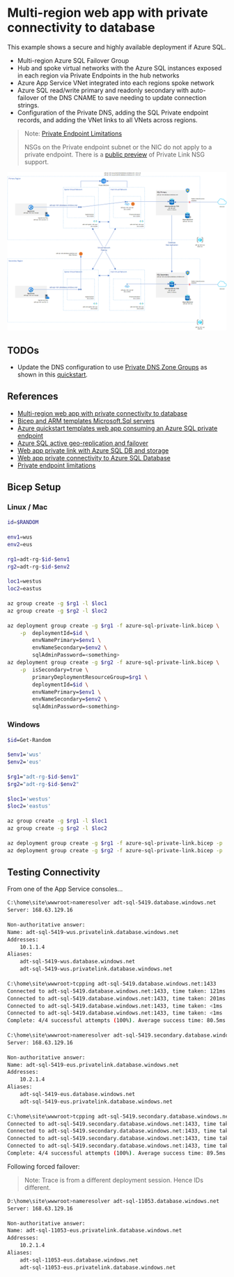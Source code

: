 # Multi-region web app with private connectivity to database

This example shows a secure and highly available deployment if Azure SQL.

* Multi-region Azure SQL Failover Group
* Hub and spoke virtual networks with the Azure SQL instances exposed in each region via Private Endpoints in the hub networks
* Azure App Service VNet integrated into each regions spoke network
* Azure SQL read/write primary and readonly secondary with auto-failover of the DNS CNAME to save needing to update connection strings.
* Configuration of the Private DNS, adding the SQL Private endpoint records, and adding the VNet links to all VNets across regions.

> Note: [Private Endpoint Limitations](https://docs.microsoft.com/en-us/azure/private-link/private-endpoint-overview#limitations)
>
> NSGs on the Private endpoint subnet or the NIC do not apply to a private endpoint. There is a [public preview](https://azure.microsoft.com/en-us/updates/public-preview-of-private-link-network-security-group-support/) of Private Link NSG support.

![Azure SQL Private Link](.assets/azure-sql-private-link.png)

## TODOs

* Update the DNS configuration to use [Private DNS Zone Groups](https://docs.microsoft.com/en-us/azure/private-link/private-endpoint-dns#private-dns-zone-group) as shown in this [quickstart](https://github.com/Azure/azure-quickstart-templates/blob/master/demos/private-endpoint-sql-from-appservice/azuredeploy.json).

## References

* [Multi-region web app with private connectivity to database](https://docs.microsoft.com/en-us/azure/architecture/example-scenario/sql-failover/app-service-private-sql-multi-region)
* [Bicep and ARM templates Microsoft.Sql servers](https://docs.microsoft.com/en-us/azure/templates/microsoft.sql/servers?tabs=bicep)
* [Azure quickstart templates web app consuming an Azure SQL private endpoint](https://github.com/Azure/azure-quickstart-templates/tree/master/demos/private-endpoint-sql-from-appservice)
* [Azure SQL active geo-replication and failover](https://docs.microsoft.com/en-us/azure/azure-sql/database/active-geo-replication-configure-portal?view=azuresql&tabs=azure-cli)
* [Web app private link with Azure SQL DB and storage](https://azure.microsoft.com/en-gb/resources/templates/web-app-regional-vnet-private-endpoint-sql-storage/)
* [Web app private connectivity to Azure SQL Database](https://docs.microsoft.com/en-us/azure/architecture/example-scenario/private-web-app/private-web-app#deploy-this-scenario)
* [Private endpoint limitations](https://docs.microsoft.com/en-us/azure/private-link/private-endpoint-overview#limitations)

## Bicep Setup

### Linux / Mac

```sh
id=$RANDOM

env1=wus
env2=eus

rg1=adt-rg-$id-$env1
rg2=adt-rg-$id-$env2

loc1=westus
loc2=eastus

az group create -g $rg1 -l $loc1
az group create -g $rg2 -l $loc2

az deployment group create -g $rg1 -f azure-sql-private-link.bicep \
    -p  deploymentId=$id \
        envNamePrimary=$env1 \
        envNameSecondary=$env2 \
        sqlAdminPassword=<something>
az deployment group create -g $rg2 -f azure-sql-private-link.bicep \
    -p  isSecondary=true \
        primaryDeploymentResourceGroup=$rg1 \
        deploymentId=$id \
        envNamePrimary=$env1 \
        envNameSecondary=$env2 \
        sqlAdminPassword=<something>
```

### Windows

```sh
$id=Get-Random

$env1='wus'
$env2='eus'

$rg1="adt-rg-$id-$env1"
$rg2="adt-rg-$id-$env2"

$loc1='westus'
$loc2='eastus'

az group create -g $rg1 -l $loc1
az group create -g $rg2 -l $loc2

az deployment group create -g $rg1 -f azure-sql-private-link.bicep -p  deploymentId=$id envNamePrimary=$env1 envNameSecondary=$env2 sqlAdminPassword=<something>
az deployment group create -g $rg2 -f azure-sql-private-link.bicep -p  isSecondary=true primaryDeploymentResourceGroup=$rg1 deploymentId=$id envNamePrimary=$env1 envNameSecondary=$env2 sqlAdminPassword=<something>
```

## Testing Connectivity

From one of the App Service consoles...

```sh
C:\home\site\wwwroot>nameresolver adt-sql-5419.database.windows.net
Server: 168.63.129.16

Non-authoritative answer:
Name: adt-sql-5419-wus.privatelink.database.windows.net
Addresses:
	10.1.1.4
Aliases:
	adt-sql-5419-wus.database.windows.net
	adt-sql-5419-wus.privatelink.database.windows.net

C:\home\site\wwwroot>tcpping adt-sql-5419.database.windows.net:1433
Connected to adt-sql-5419.database.windows.net:1433, time taken: 121ms
Connected to adt-sql-5419.database.windows.net:1433, time taken: 201ms
Connected to adt-sql-5419.database.windows.net:1433, time taken: <1ms
Connected to adt-sql-5419.database.windows.net:1433, time taken: <1ms
Complete: 4/4 successful attempts (100%). Average success time: 80.5ms

C:\home\site\wwwroot>nameresolver adt-sql-5419.secondary.database.windows.net
Server: 168.63.129.16

Non-authoritative answer:
Name: adt-sql-5419-eus.privatelink.database.windows.net
Addresses:
	10.2.1.4
Aliases:
	adt-sql-5419-eus.database.windows.net
	adt-sql-5419-eus.privatelink.database.windows.net

C:\home\site\wwwroot>tcpping adt-sql-5419.secondary.database.windows.net:1433
Connected to adt-sql-5419.secondary.database.windows.net:1433, time taken: 170ms
Connected to adt-sql-5419.secondary.database.windows.net:1433, time taken: 63ms
Connected to adt-sql-5419.secondary.database.windows.net:1433, time taken: 62ms
Connected to adt-sql-5419.secondary.database.windows.net:1433, time taken: 63ms
Complete: 4/4 successful attempts (100%). Average success time: 89.5ms
```

Following forced failover:

> Note: Trace is from a different deployment session. Hence IDs different.

```sh
D:\home\site\wwwroot>nameresolver adt-sql-11053.database.windows.net
Server: 168.63.129.16

Non-authoritative answer:
Name: adt-sql-11053-eus.privatelink.database.windows.net
Addresses: 
	10.2.1.4
Aliases: 
	adt-sql-11053-eus.database.windows.net
	adt-sql-11053-eus.privatelink.database.windows.net
```